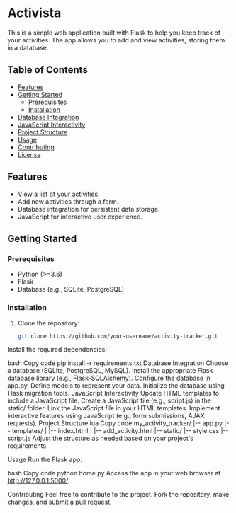 # Activista

This is a simple web application built with Flask to help you keep track of your activities. The app allows you to add and view activities, storing them in a database.

## Table of Contents
- [Features](#features)
- [Getting Started](#getting-started)
  - [Prerequisites](#prerequisites)
  - [Installation](#installation)
- [Database Integration](#database-integration)
- [JavaScript Interactivity](#javascript-interactivity)
- [Project Structure](#project-structure)
- [Usage](#usage)
- [Contributing](#contributing)
- [License](#license)

## Features

- View a list of your activities.
- Add new activities through a form.
- Database integration for persistent data storage.
- JavaScript for interactive user experience.

## Getting Started

### Prerequisites

- Python (>=3.6)
- Flask
- Database (e.g., SQLite, PostgreSQL)

### Installation

1. Clone the repository:

   ```bash
   git clone https://github.com/your-username/activity-tracker.git
Install the required dependencies:

bash
Copy code
pip install -r requirements.txt
Database Integration
Choose a database (SQLite, PostgreSQL, MySQL).
Install the appropriate Flask database library (e.g., Flask-SQLAlchemy).
Configure the database in app.py.
Define models to represent your data.
Initialize the database using Flask migration tools.
JavaScript Interactivity
Update HTML templates to include a JavaScript file.
Create a JavaScript file (e.g., script.js) in the static/ folder.
Link the JavaScript file in your HTML templates.
Implement interactive features using JavaScript (e.g., form submissions, AJAX requests).
Project Structure
lua
Copy code
my_activity_tracker/
|-- app.py
|-- templates/
|   |-- index.html
|   |-- add_activity.html
|-- static/
    |-- style.css
    |-- script.js
Adjust the structure as needed based on your project's requirements.

Usage
Run the Flask app:

bash
Copy code
python home.py
Access the app in your web browser at http://127.0.0.1:5000/.

Contributing
Feel free to contribute to the project. Fork the repository, make changes, and submit a pull request.
